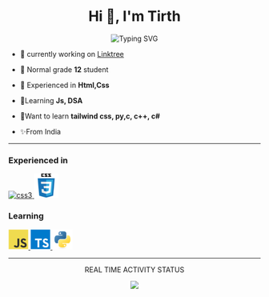 <h1 align="center">Hi 👋, I'm Tirth</h1>
<p align="center"
<a href="https://git.io/typing-svg"><img src="https://readme-typing-svg.demolab.com?font=Fira+Code&weight=600&size=30&duration=2500&pause=1000&center=true&width=435&lines=frontend+developer+;high+school+student;sarcastically+nerd" align="centre" alt="Typing SVG" /></a>
</p>

- 🔭 currently working on  <a href="https://tirthpatel.ga" target="_blank"> Linktree </a>

- 📗 Normal grade **12** student

- 📙 Experienced in **Html,Css**

- 📕Learning **Js, DSA**

- 📘Want to learn **tailwind css, py,c, c++, c#**

- ✨From India 

 ---

<h3 align="left">Experienced in</h3>
<p align="left">
<a href="https://www.w3schools.com/html/"> <img src="https://www.w3.org/html/logo/badge/html5-badge-h-solo.png" alt="css3" width="39" height="39" target="_blank" rel="noreferrer"> </a>
<a href="https://www.w3schools.com/css/"> <img src="https://raw.githubusercontent.com/devicons/devicon/master/icons/css3/css3-original-wordmark.svg" alt="css3" width="49" height="49" target="_blank" rel="noreferrer">  </a> </p>

<h3 align="left">Learning</h3>
<p align="left"> <a href="https://www.w3schools.com/js/" target="_blank" rel="noreferrer"> <img src="https://raw.githubusercontent.com/devicons/devicon/master/icons/javascript/javascript-original.svg" alt="javascript" width="40" height="40"/> <a href="https://www.typescriptlang.org/" target="_blank" rel="noreferrer"> <img src="https://raw.githubusercontent.com/devicons/devicon/master/icons/typescript/typescript-original.svg" alt="typescript" width="40" height="40"/> </a> </a> <a href="https://www.python.org" target="_blank" rel="noreferrer"> <img src="https://raw.githubusercontent.com/devicons/devicon/master/icons/python/python-original.svg" alt="python" width="40" height="40"/> </a> </p>


 ---

<p align="center"> REAL TIME ACTIVITY STATUS </p>
 <p align="center"> <img src="https://lanyard-profile-readme.vercel.app/api/831051078954909696?theme=DARK&animated=true&hideDiscrim=true&borderRadius=30px&idleMessage=Probably%20doing%20something%20else..." /> </p>

